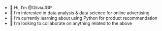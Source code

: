 - 👋 Hi, I’m @OliviaJGP
- 👀 I’m interested in data analysis & data science for online advertising
- 🌱 I’m currently learning about using Python for product recommendation
- 💞️ I’m looking to collaborate on anything related to the above

<!---
OliviaJGP/OliviaJGP is a ✨ special ✨ repository because its `README.md` (this file) appears on your GitHub profile.
You can click the Preview link to take a look at your changes.
--->
